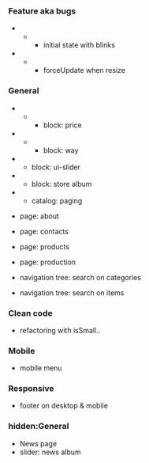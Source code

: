 ### Feature aka bugs
+ + + initial state with blinks
+ + + forceUpdate when resize

### General
* + + block: price
* + + block: way
* + block: ui-slider
* + block: store album

* + catalog: paging

* page: about
* page: contacts
* page: products
* page: production

* navigation tree: search on categories
* navigation tree: search on items


### Clean code
* refactoring with isSmall..


### Mobile
* mobile menu


### Responsive
* footer on desktop & mobile













### hidden:General
* News page
* slider: news album

